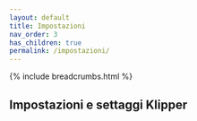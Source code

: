```yaml
---
layout: default
title: Impostazioni
nav_order: 3
has_children: true
permalink: /impostazioni/
---
```



{% include breadcrumbs.html %}

## Impostazioni e settaggi Klipper
